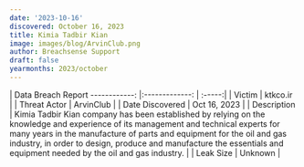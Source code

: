 ```yaml
---
date: '2023-10-16'
discovered: October 16, 2023
title: Kimia Tadbir Kian
image: images/blog/ArvinClub.png
author: Breachsense Support
draft: false
yearmonths: 2023/october
---
```



| Data Breach Report
------------:     |:-------------:    | :-----:|
| Victim      | ktkco.ir      | 
| Threat Actor      | ArvinClub      | 
| Date Discovered      | Oct 16, 2023      | 
| Description      | Kimia Tadbir Kian company has been established by relying on the knowledge and experience of its management and technical experts for many years in the manufacture of parts and equipment for the oil and gas industry, in order to design, produce and manufacture the essentials and equipment needed by the oil and gas industry.      | 
| Leak Size      | Unknown      | 

